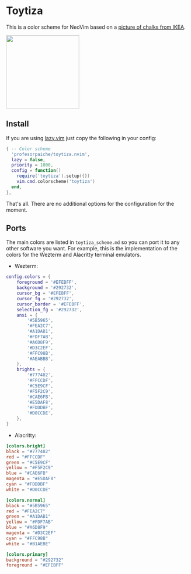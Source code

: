 # Toytiza

This is a color scheme for NeoVim based on a [picture of chalks from
IKEA](https://www.ikea.com/ca/en/images/products/mala-chalk-mixed-colors__1085507_pe860123_s5.jpg).

<img src="https://www.ikea.com/ca/en/images/products/mala-chalk-mixed-colors__1085507_pe860123_s5.jpg" width="200" height="200">

## Install

If you are using [lazy.vim](https://github.com/folke/lazy.nvim) just
copy the following in your config:

```lua
{ -- Color scheme
  'profesorpaiche/toytiza.nvim',
  lazy = false,
  priority = 1000,
  config = function()
    require('toytiza').setup({})
    vim.cmd.colorscheme('toytiza')
  end,
},
```

That's all. There are no additional options for the configuration for
the moment.

## Ports

The main colors are listed in `toytiza_scheme.md` so you can port it to any
other software you want. For example, this is the implementation of the colors
for the Wezterm and Alacritty terminal emulators.

- Wezterm:

```lua
config.colors = {
    foreground = '#EFEBFF',
    background = '#292732',
    cursor_bg = '#EFEBFF',
    cursor_fg = '#292732',
    cursor_border = '#EFEBFF',
    selection_fg = '#292732',
    ansi = {
        '#5B5965',
        '#FEA2C7',
        '#A1DAB1',
        '#FDF7AB',
        '#A6D8F9',
        '#D3C2EF',
        '#FFC98B',
        '#AEABBB',
    },
    brights = {
        '#777482',
        '#FFCCDF',
        '#C5E9CF',
        '#F5F2C9',
        '#CAE6FB',
        '#E5DAF8',
        '#FDDDBF',
        '#D0CCDE',
    },
}
```

- Alacritty:

```toml
[colors.bright]
black = "#777482"
red = "#FFCCDF"
green = "#C5E9CF"
yellow = "#F5F2C9"
blue = "#CAE6FB"
magenta = "#E5DAF8"
cyan = "#FDDDBF"
white = "#D0CCDE"

[colors.normal]
black = "#5B5965"
red = "#FEA2C7"
green = "#A1DAB1"
yellow = "#FDF7AB"
blue = "#A6D8F9"
magenta = "#D3C2EF"
cyan = "#FFC98B"
white = "#B1AEBE"

[colors.primary]
background = "#292732"
foreground = "#EFEBFF"
```
